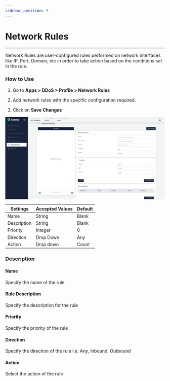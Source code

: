 ```yaml
---
sidebar_position: 5
---
```


# Network Rules

---

Network Rules are user-configured rules performed on network interfaces like IP, Port, Domain, etc in order to take action based on the conditions set in the rule.

### How to Use

1. Go to **Apps > DDoS > Profile > Network Rules**

2. Add network rules with the specific configuration required.

3. Click on **Save Changes**

![network_rukes](/img/ddos/v7/docs/network_rules.png)

| Settings    | Accepted Values  | Default |
|-------------|------------------|---------|
| Name        | String           | Blank   |
| Description | String           | Blank   |
| Priority    | Integer          | 0       |
| Direction   | Drop Down        | Any     |
| Action      | Drop down        | Count   |

### Description

#### Name

Specify the name of the rule

#### Rule Description

Specify the description for the rule

#### Priority

Specify the priority of the rule

#### Direction

Specify the direction of the rule i.e. Any, Inbound, Outbound

#### Action

Select the action of the rule